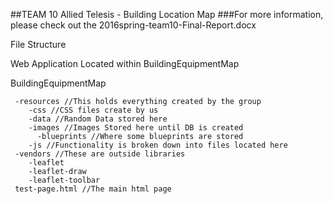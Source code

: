 ##TEAM 10 Allied Telesis - Building Location Map
###For more information, please check out the 2016spring-team10-Final-Report.docx


File Structure

Web Application Located within BuildingEquipmentMap

BuildingEquipmentMap
````
 -resources //This holds everything created by the group
    -css //CSS files create by us
    -data //Random Data stored here
    -images //Images Stored here until DB is created
      -blueprints //Where some blueprints are stored
    -js //Functionality is broken down into files located here
 -vendors //These are outside libraries
    -leaflet
    -leaflet-draw
    -leaflet-toolbar
 test-page.html //The main html page
````
